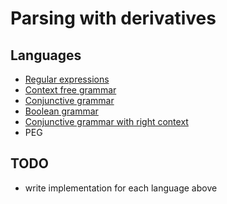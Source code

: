 # Parsing with derivatives

## Languages

- [Regular expressions](docs/Regular%20expressions.md)
- [Context free grammar](docs/Context%20free%20grammar.md)
- [Conjunctive grammar](docs/Conjunctive%20grammar.md)
- [Boolean grammar](docs/Boolean%20grammar.md)
- [Conjunctive grammar with right context](docs/Conjunctive%20grammar%20with%20right%20context.md)
- PEG

## TODO

- write implementation for each language above
